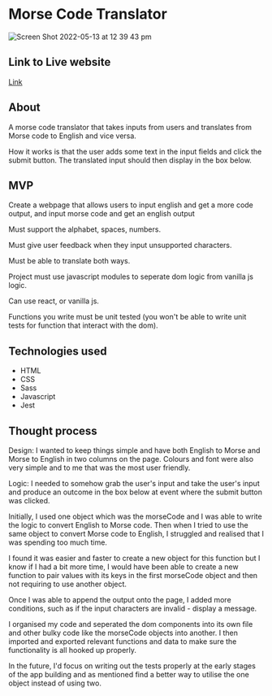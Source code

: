 # Morse Code Translator

![Screen Shot 2022-05-13 at 12 39 43 pm](https://user-images.githubusercontent.com/97388878/168226443-10135fc8-2d18-48d8-9514-1b5c24ff2ba0.png)


## Link to Live website

[Link](https://samm-au.github.io/morse-code-translator/)

## About

A morse code translator that takes inputs from users and translates from Morse code to English and vice versa.

How it works is that the user adds some text in the input fields and click the submit button. The translated input should then display in the box below.

## MVP

Create a webpage that allows users to input english and get a more code output, and input morse code and get an english output

Must support the alphabet, spaces, numbers.

Must give user feedback when they input unsupported characters.

Must be able to translate both ways.

Project must use javascript modules to seperate dom logic from vanilla js logic.

Can use react, or vanilla js.

Functions you write must be unit tested (you won't be able to write unit tests for function that interact with the dom).

## Technologies used

- HTML
- CSS
- Sass
- Javascript
- Jest

## Thought process

Design:
I wanted to keep things simple and have both English to Morse and Morse to English in two columns on the page. Colours and font were also very simple and to me that was the most user friendly.

Logic:
I needed to somehow grab the user's input and take the user's input and produce an outcome in the box below at event where the submit button was clicked.

Initially, I used one object which was the morseCode and I was able to write the logic to convert English to Morse code. Then when I tried to use the same object to convert Morse code to English, I struggled and realised that I was spending too much time.

I found it was easier and faster to create a new object for this function but I know if I had a bit more time, I would have been able to create a new function to pair values with its keys in the first morseCode object and then not requiring to use another object.

Once I was able to append the output onto the page, I added more conditions, such as if the input characters are invalid - display a message.

I organised my code and seperated the dom components into its own file and other bulky code like the morseCode objects into another. I then imported and exported relevant functions and data to make sure the functionality is all hooked up properly.

In the future, I'd focus on writing out the tests properly at the early stages of the app building and as mentioned find a better way to utilise the one object instead of using two.
